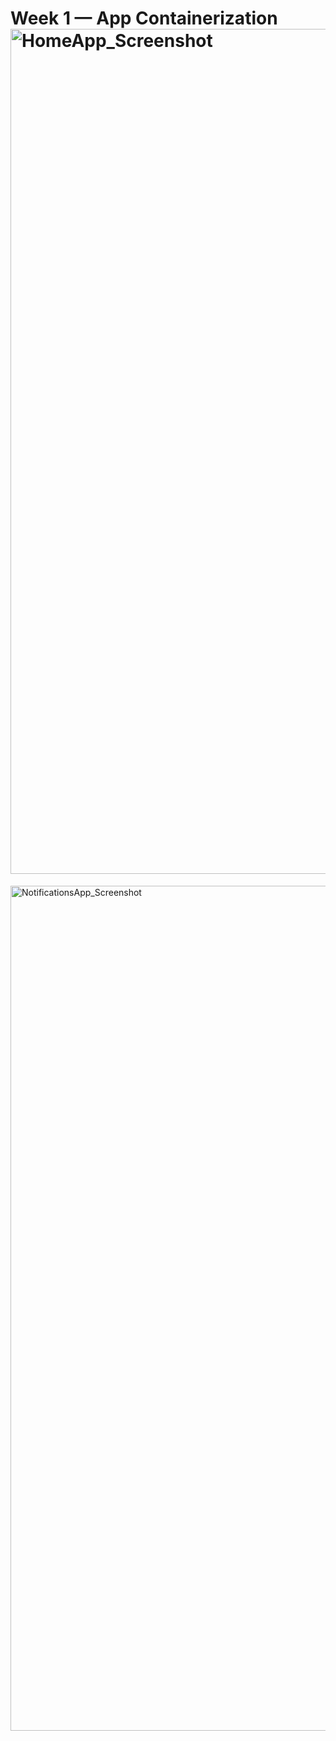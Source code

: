 # Week 1 — App Containerization<img width="1352" alt="HomeApp_Screenshot " src="https://user-images.githubusercontent.com/95901335/221673294-9dd8baa5-c9c8-455b-a876-4bd3b13e6ed0.png">
<img width="1352" alt="NotificationsApp_Screenshot " src="https://user-images.githubusercontent.com/95901335/221674001-2b0659a2-bd55-404b-9cad-e764bb7cad17.png">
